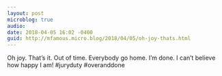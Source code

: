 ```yaml
---
layout: post
microblog: true
audio: 
date: 2018-04-05 16:02 -0400
guid: http://mfamous.micro.blog/2018/04/05/oh-joy-thats.html
---
```

Oh joy. That’s it. Out of time. Everybody go home. I’m done. I can’t believe how happy I am! #juryduty #overanddone
